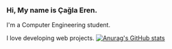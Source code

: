 ### Hi, My name is Çağla Eren. 

I'm a Computer Engineering student.

I love developing web projects.
[![Anurag's GitHub stats](https://github-readme-stats.vercel.app/api?username=caglaeren)](https://github.com/anuraghazra/github-readme-stats)
